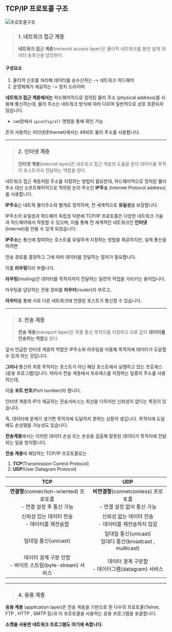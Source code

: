 ## TCP/IP 프로토콜 구조

![프로토콜구조](https://img1.daumcdn.net/thumb/R1280x0/?scode=mtistory2&fname=http%3A%2F%2Fcfile8.uf.tistory.com%2Fimage%2F2232253558E5247413219D)

> ### 1. 네트워크 접근 계층
>
> **네트워크 접근 계층**(network access layer)은 물리적 네트워크를 통한 실제 데이터 송후신을 담당한다.

#### 구성요소

1. 물리적 신호를 처리해 데이터를 송수신하는 -> 네트워크 하드웨어 
2. 운영체제가 제공하는 -> 장치 드라이버

**네트워크 접근 계층에서는** 하드웨어적으로 정의된 물리 주소 (physical address)를 사용해 통신하는데, 물리 주소는 네트워크 방식에 따라 다르며 일반적으로 상호 호환되지 않습니다.

* `cmd`창에서 `ipconfig/all` 명령을 통해 확인 가능

흔히 사용하는 이더넷(Ethernet)에서는 48비트 물리 주소를 사용합니다.

---

> ### 2. 인터넷 계층
>
> **인터넷 계층**(internet layer)은 네트워크 접근 계층의 도움을 받아 데이터를 목적지 호스트까지 전달하는 역할을 한다.

네트워크 접근 계층처럼 주소를 지정하는 방법이 필요한데, 하드웨어적으로 정의된 물리 주소 대신 소프트웨어적으로 적의된 논리 주소인 **IP주소** (Internet Protocol address)를 사용합니다.



**IP주소**는 네트웍 물리주소와 별개로 정의하며, 전 세계적으로 **유일성**을 보장합니다.

IP주소의 유일성과 하드웨어 독립성 덕분에 TCP/IP 프로토콜은 다양한 네트워크 기술과 하드웨어에서 작동할 수 있으며, 이를 통해 전 세계적인 네트워크인 **인터넷**(Internet)을 만들 수 있게 되었습니다.



**IP주소**는 통신에 참여하는 호스트를 유일하게 지정하는 방법을 제공하지만, 실제 통신을 하려면

전송 경로를 결정하고 그에 따라 데이터를 전달하는 절차가 필요합니다.

이를 **라우팅**이라 부릅니다.



**라우팅**(routing)은 데이터를 목적지까지 전달하는 일련의 작업을 가리키는 용어입니다.

라우팅을 담당하는 전용 장비를 **라우터**(router)라 부르고,

**라우터**를 통해 서로 다른 네트워크에 연결된 호스트가 통신할 수 있습니다.

---

> ### 3. 전송 계층
>
> **전송 계층**(transport layer)은 최종 통신 목적지를 지정하고 오류 없이 **데이터를 전송하는 역할**을 한다.

앞서 언급한 인터넷 계층의 역할은 IP주소와 라우팅을 이용해 목적지에 데이터가 도달할 수 있게 하는 것입니다.

**그러나** 통신의 최종 목적지는 호스트가 아닌 해당 호스트에서 실행하고 있는 프로세스(응용 프로그램)입니다. 따라서 전송 계층에서 프로세스를 지정하는 일종의 주소를 사용하는데,

이를 **포트 번호**(Port number)라 합니다.



인터넷 계층의 IP가 제공하는 전송서비스는 최선을 다하지만 신뢰성이 없다는 특징이 있습니다.

즉, 데이터에 문제가 생기면 목적지에 도달하지 못하는 상황이 생깁니다. 목적지에 도달해도 손상됐을 가능성도 있습니다.

**전송계층**에서는 이러한 데이터 손실 또는 손상을 검출해 잘못된 데이터가 목적지에 전달되는 일을 방지합니다.



**전송 계층**에 해당하는 TCP/IP 프로토콜로는

1. **TCP**(Transmission Control Protocol)
2. **UDP**(User Datagram Protocol)

|                           **TCP**                            |                           **UDP**                            |
| :----------------------------------------------------------: | :----------------------------------------------------------: |
| **연결형**(connection-oriented) 프로토콜<br /> - 연결 설정 후 통신 가능 | **비연결형**(connetcionless) 프로토콜<br /> - 연결 설정 없이 통신 가능 |
|      신뢰성 있는 데이터 전송<br /> - 데이터를 재전송함       |   신뢰성 없는 데이터 전송<br /> - 데이터를 재전송하지 않음   |
|                     일대일 통신(unicast)                     | 일대일 통신(unicast) <br />일대다 통신(broadcast , multicast) |
| 데이터 경계 구분 안함<br /> - 바이트 스트림(byte-stream) 서비스 |    데이터 경계 구분함 <br />- 데이터그램(datagram) 서비스    |

---

> ### 4. 응용 계층

**응용 계층** (application layer)은 전송 계층을 기반으로 한 다수의 프로토콜(Telnet, FTP , HTTP , SMTP 등)과 이 프로토콜을 사용하는 응용 프로그램을 포괄합니다.

**소켓을 사용한 네트워크 프로그램도 여기에 속합니다.**

